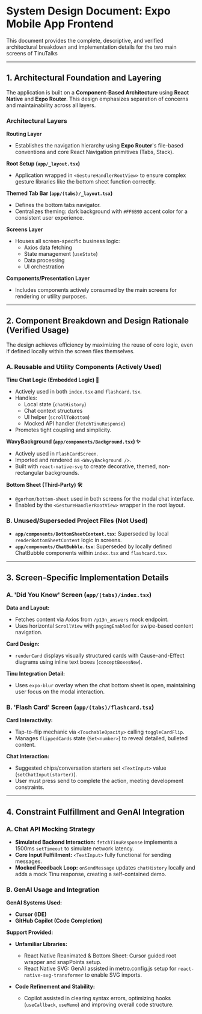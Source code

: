 # System Design Document: Expo Mobile App Frontend

This document provides the complete, descriptive, and verified architectural breakdown and implementation details for the two main screens of TinuTalks

---

## 1. Architectural Foundation and Layering

The application is built on a **Component-Based Architecture** using **React Native** and **Expo Router**. This design emphasizes separation of concerns and maintainability across all layers.

### Architectural Layers

**Routing Layer**  
- Establishes the navigation hierarchy using **Expo Router**'s file-based conventions and core React Navigation primitives (Tabs, Stack).

**Root Setup (`app/_layout.tsx`)**  
- Application wrapped in `<GestureHandlerRootView>` to ensure complex gesture libraries like the bottom sheet function correctly.

**Themed Tab Bar (`app/(tabs)/_layout.tsx`)**  
- Defines the bottom tabs navigator.  
- Centralizes theming: dark background with `#FF6B9D` accent color for a consistent user experience.

**Screens Layer**  
- Houses all screen-specific business logic:  
  - Axios data fetching  
  - State management (`useState`)  
  - Data processing  
  - UI orchestration

**Components/Presentation Layer**  
- Includes components actively consumed by the main screens for rendering or utility purposes.

---

## 2. Component Breakdown and Design Rationale (Verified Usage)

The design achieves efficiency by maximizing the reuse of core logic, even if defined locally within the screen files themselves.

### A. Reusable and Utility Components (Actively Used)

**Tinu Chat Logic (Embedded Logic) 💬**  
- Actively used in both `index.tsx` and `flashcard.tsx`.  
- Handles:
  - Local state (`chatHistory`)  
  - Chat context structures  
  - UI helper (`scrollToBottom`)  
  - Mocked API handler (`fetchTinuResponse`)  
- Promotes tight coupling and simplicity.

**WavyBackground (`app/components/Background.tsx`) ✨**  
- Actively used in `FlashCardScreen`.  
- Imported and rendered as `<WavyBackground />`.  
- Built with `react-native-svg` to create decorative, themed, non-rectangular backgrounds.

**Bottom Sheet (Third-Party) 🛠️**  
- `@gorhom/bottom-sheet` used in both screens for the modal chat interface.  
- Enabled by the `<GestureHandlerRootView>` wrapper in the root layout.

### B. Unused/Superseded Project Files (Not Used)

- **`app/components/BottomSheetContent.tsx`**: Superseded by local `renderBottomSheetContent` logic in screens.  
- **`app/components/ChatBubble.tsx`**: Superseded by locally defined ChatBubble components within `index.tsx` and `flashcard.tsx`.

---

## 3. Screen-Specific Implementation Details

### A. 'Did You Know' Screen (`app/(tabs)/index.tsx`)

**Data and Layout:**  
- Fetches content via Axios from `/p13n_answers` mock endpoint.  
- Uses horizontal `ScrollView` with `pagingEnabled` for swipe-based content navigation.

**Card Design:**  
- `renderCard` displays visually structured cards with Cause-and-Effect diagrams using inline text boxes (`conceptBoxesNew`).

**Tinu Integration Detail:**  
- Uses `expo-blur` overlay when the chat bottom sheet is open, maintaining user focus on the modal interaction.

### B. 'Flash Card' Screen (`app/(tabs)/flashcard.tsx`)

**Card Interactivity:**  
- Tap-to-flip mechanic via `<TouchableOpacity>` calling `toggleCardFlip`.  
- Manages `flippedCards` state (`Set<number>`) to reveal detailed, bulleted content.

**Chat Interaction:**  
- Suggested chips/conversation starters set `<TextInput>` value (`setChatInput(starter)`).  
- User must press send to complete the action, meeting development constraints.

---

## 4. Constraint Fulfillment and GenAI Integration

### A. Chat API Mocking Strategy

- **Simulated Backend Interaction:** `fetchTinuResponse` implements a 1500ms `setTimeout` to simulate network latency.  
- **Core Input Fulfillment:** `<TextInput>` fully functional for sending messages.  
- **Mocked Feedback Loop:** `onSendMessage` updates `chatHistory` locally and adds a mock Tinu response, creating a self-contained demo.

### B. GenAI Usage and Integration

**GenAI Systems Used:**  
- **Cursor (IDE)**  
- **GitHub Copilot (Code Completion)**

**Support Provided:**  
- **Unfamiliar Libraries:**  
  - React Native Reanimated & Bottom Sheet: Cursor guided root wrapper and snapPoints setup.  
  - React Native SVG: GenAI assisted in metro.config.js setup for `react-native-svg-transformer` to enable SVG imports.

- **Code Refinement and Stability:**  
  - Copilot assisted in clearing syntax errors, optimizing hooks (`useCallback`, `useMemo`) and improving overall code structure.
